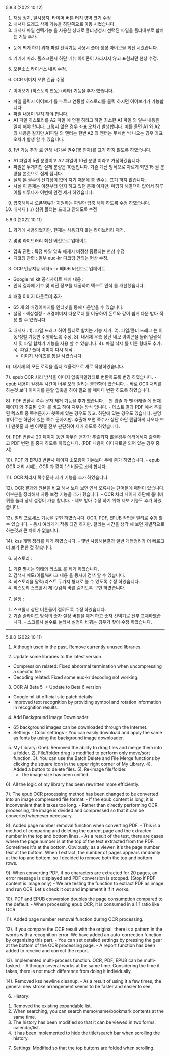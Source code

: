 5.8.3 (2022 10 12)
1. 재생  정지, 일시정지, 타이머 버튼 터치 영역 크기 수정 
2. 내서재 드래그 삭제 기능을 하단쪽으로 이동 시켰습니다. 
3. 내서재 파일 선택기능 을 사용한 상태로 폴더생성시 선택된 파일을 폴더내부로 합치는 기능 추가. 
  - 눈에 띄게 하기 위해 파일 선택기능 사용시 폴더 생성 아이콘을 회전 시켰습니다. 
4. 기기에 따라. 풀스크린시 하단 메뉴 아이콘이 사라지지 않고 표현되던 현상 수정. 
5. 오픈소스 라이선스 내용 수정. 

6. OCR 이미지 오류 긴급 수정. 

7. 이어보기 (히스토리 연동) (베타) 기능을 추가 했습니다. 
  - 파일 클릭시 이어보기 를 누르고 연동할 히스토리를 클릭 하시면 이어보기가 가능합니다. 
  - 파일 내용이 일치 해야 합니다. 
  - A1 파일 히스토리를 A2 파일 에 연결 하려고 하면 최소한 A1 파일 의 일부 내용은 일치 해야 합니다. 그렇지 않은 경우 좌표 오차가 발생합니다. 
  예를 들면 A1 와 A2 의 내용은 같지만 A1파일 의 엔터는 한번 A2 의 엔터는 두세번 씩 나오는 경우 좌표 오차가 발생 할 수 있습니다. 

8. 1번 기능 추가 로 인해 내가본 권수(16 만자)를 표기 하지 않도록 하였습니다. 
  - A1 파일이 5권 분량이고 A2 파일이 10권 분량 이라고 가정하겠습니다. 
  - 파일은 두개지만 실제 분량은 10권입니다. 기존 계산 방식으로 자르게 되면 15 권 분량을 본것으로 집게 됩니다. 
  - 실제 본 권수의 신뢰성이 없어 지기 때문에 총 권수는 표기 하지 않습니다.
  - 사실 이 문제는 이전부터 인지 하고 있던 문제 이지만. 마땅히 해결책이 없어서 하루이틀 미루다가 이번에 완전 제거 하였습니다. 
9. 압축해제시 오픈텍뷰가 지원하는 파일만 압축 해제 하도록 수정 하였습니다. 
10. 내서재 (../) 상위 폴터는 드래그 안되도록 수정 

5.8.0 (2022 10 11)

1. 과거에 사용되었지만. 현재는 사용되지 않는 라이브러리 제거. 

2. 몇몇 라이브러리 최신 버전으로 업데이트 
  - 압축 관련 : 특정 파일 압축 해제시 비정상 종료되는 현상 수정 
  - 디코딩 관련 :  일부 euc-kr 디코딩 안되는 현상 수정. 


3. OCR 인공지능 베타5 -> 베타6 버전으로 업데이트  
  - Google ml kit 공식사이트 패치 내용 : 
  - 인식 결과에 기호 및 회전 정보를 제공하여 텍스트 인식 를 개선했습니다.

4. 배경 이미지 다운로더 추가 
  - 65 개 의 배경이미지를 인터넷을 통해 다운받을 수 있습니다. 
  - 설정 - 색상설정 - 배경이미지 다운로더 를 이용하여 폰트와 같이 쉽게 다운 받아 적용 할 수 있습니다. 

5. 내서재 : 
  1). 파일 드래그 하여 폴더로 합치는 기능 제거.
  2). 파일/폴더 드래그 는 이동/정렬 기능만 수행하도록 수정. 
  3). 내서재 우측 상단 네모 아이콘을 눌러 일괄삭제 및 파일 합치기 기능을 사용 할 수 있습니다. 
  4). 파일 삭제 를 버튼 형태도 추가. 
  5). 파일 / 폴더 이미지 다시 제작 . 
   - 이미지 사이즈를 통일 시켰습니다. 

  6). 내서재 의 모든 로직을 좀더 효율적으로 새로 작성하였습니다. 

  7). epub OCR 처리 방식을 이미지 압축파일형태로 변환하도록 변경 하였습니다. 
    - epub 내용이 길경우 시간이 너무 오래 걸리는 불편함이 있습니다. 
    - 바로 OCR 처리를 하는것 보다 이미지를 분할 압축을 하여 필요 할 때마다 변환 하도록 하였습니다. 

  8). PDF 변환시 쪽수 문자 제거 기능을 추가 했습니다. 
    - 맨 윗줄 과 맨 아래줄 에 현재 페이지 와 추출된 숫자 를 비교 하여 지우는 방식 입니다. 
    - 테스트 결과 PDF 에서 추출된 텍스트 중 쪽수문자가 윗쪽에 있는 경우도 있고. 하단에 있는 경우도 있습니다. 분명 뷰어로는 하단에 있는 쪽수 문자지만. 추출해 보면 쪽수가 상단 하단 랜덤하게 나오다 보니 맨윗줄 과 맨 아랫줄 전부 판단하여 제거 하도록 하였습니다. 

  9).  PDF 변환시 20 페이지 동안 아무런 문자가 추출되지 않을경우 에러메세지 출력하고 PDF 변환 을 중지 하도록 하였습니다. (PDF 내용이 이미지로만 되어 있는 경우 중지)

  10). PDF 와 EPUB 변환시 페이지 소모량이 기본보다 두배 증가 하였습니다. 
    - epub OCR 처리 시에는 OCR 과 같이 1:1 비율로 소비 합니다. 
  
  11). OCR 처리시 쪽수문자 제거 기능을 추가 하였습니다. 

  12). OCR 결과와 원본을 비교 해서 보다 보면 인식 오류나는 단어들에 패턴이 있습니다. 이부분을 정리해서 자동 보정 기능을 추가 했습니다.
    - OCR 처리 페이지 하단에 톱니바퀴를 눌러 상세 설정이 가능 합니다. 
    - 제보 받아 수정 하기 위해 제보 기능도 추가 하였습니다.
  

  13). 멀티 프로세스 기능을 구현 하였습니다. OCR, PDF, EPUB 작업을 멀티로 수행 할 수 있습니다. 
    - 동시 여러개가 작동 되긴 하지만. 걸리는 시간을 생각 해 보면 개별적으로 하는것과 큰 차이가 없습니다. 

  14). kss 개행 정리를 제거 하였습니다. 
    - 몇번 사용해본결과 일반 개행정리가 더 빠르고 더 보기 편한 것 같습니다. 

6. 히스토리 : 
  1) 기존 펼치는 형태의 리스트 를 제거 하였습니다. 
  2) 검색시 메모/이름/북마크 내용 을 동시에 검색 할 수 있습니다. 
  3) 히스토리을 달력/리스트 두가지 형태로 볼 수 있도록 수정 하였습니다. 
  4) 히스토리 스크롤시 제목/검색 바를 숨기도록 구현 하였습니다. 

7. 설정 : 
  1) 스크롤시 상단 버튼들이 접히도록 수정 하였습니다. 
  2) 기존 슬라이드 방식의 숫자 설정 버튼을 제거 하고 숫자 선택기로 전부 교체하였습니다. 
    - 스크롤시 실수로 눌러서 설정이 바뀌는 경우가 잦아 수정 하였습니다. 
  

---

5.8.0 (2022 10 11)
1. Although used in the past. Remove currently unused libraries.

2. Update some libraries to the latest version
  - Compression related: Fixed abnormal termination when uncompressing a specific file
  - Decoding related: Fixed some euc-kr decoding not working.


3. OCR AI Beta 5 -> Update to Beta 6 version
  - Google ml kit official site patch details:
  - Improved text recognition by providing symbol and rotation information in recognition results.

4. Add Background Image Downloader
  - 65 background images can be downloaded through the Internet.
  - Settings - Color settings - You can easily download and apply the same as fonts by using the background image downloader.

5. My Library:
  One). Removed the ability to drag files and merge them into a folder.
  2). File/folder drag is modified to perform only move/sort function.
  3). You can use the Batch Delete and File Merge functions by clicking the square icon in the upper right corner of My Library.
  4). Added a button to delete files.
  5). Re-image file/folder.
   - The image size has been unified.

  6). All the logic of my library has been rewritten more efficiently.

  7). The epub OCR processing method has been changed to be converted into an image compressed file format.
    - If the epub content is long, it is inconvenient that it takes too long.
    - Rather than directly performing OCR processing, the image is divided and compressed so that it can be converted whenever necessary.

  8). Added page number removal function when converting PDF.
    - This is a method of comparing and deleting the current page and the extracted number in the top and bottom lines.
    - As a result of the test, there are cases where the page number is at the top of the text extracted from the PDF. Sometimes it's at the bottom. Obviously, as a viewer, it's the page number text at the bottom. When I extract, the number of pages appears randomly at the top and bottom, so I decided to remove both the top and bottom rows.

  9). When converting PDF, if no characters are extracted for 20 pages, an error message is displayed and PDF conversion is stopped. (Stop if PDF content is image only)
    - We are testing the function to extract PDF as image and run OCR. Let's check it out and implement it if it works.

  10). PDF and EPUB conversion doubles the page consumption compared to the default.
    - When processing epub OCR, it is consumed in a 1:1 ratio like OCR.
  
  11). Added page number removal function during OCR processing.

  12). If you compare the OCR result with the original, there is a pattern in the words with a recognition error. We have added an auto-correction function by organizing this part.
    - You can set detailed settings by pressing the gear at the bottom of the OCR processing page.
    - A report function has been added to receive and correct the report.
  

  13). Implemented multi-process function. OCR, PDF, EPUB can be multi-tasked.
    - Although several works at the same time. Considering the time it takes, there is not much difference from doing it individually.

  14). Removed kss newline cleanup.
    - As a result of using it a few times, the general new stroke arrangement seems to be faster and easier to see.

6. History:
  1) Removed the existing expandable list.
  2) When searching, you can search memo/name/bookmark contents at the same time.
  3) The history has been modified so that it can be viewed in two forms: calendar/list.
  4) It has been implemented to hide the title/search bar when scrolling the history.

7. Settings: Modified so that the top buttons are folded when scrolling.